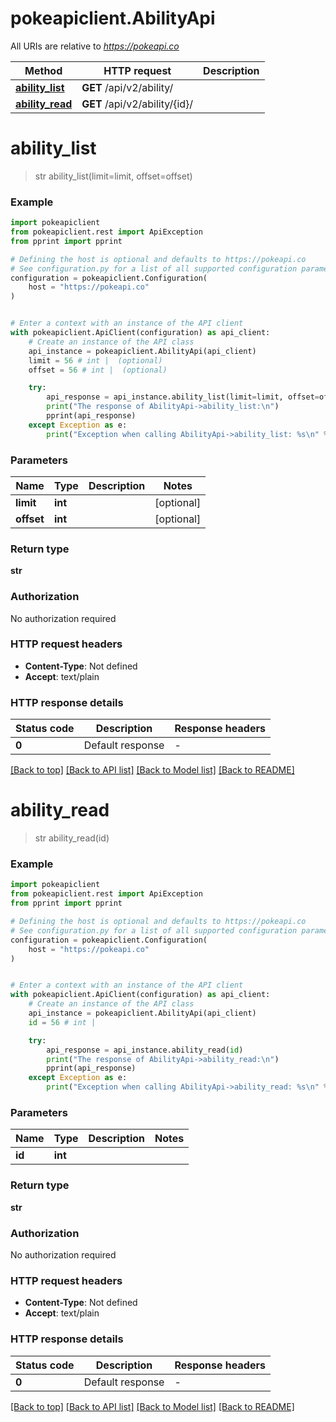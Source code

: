 # pokeapiclient.AbilityApi

All URIs are relative to *https://pokeapi.co*

Method | HTTP request | Description
------------- | ------------- | -------------
[**ability_list**](AbilityApi.md#ability_list) | **GET** /api/v2/ability/ | 
[**ability_read**](AbilityApi.md#ability_read) | **GET** /api/v2/ability/{id}/ | 


# **ability_list**
> str ability_list(limit=limit, offset=offset)

### Example


```python
import pokeapiclient
from pokeapiclient.rest import ApiException
from pprint import pprint

# Defining the host is optional and defaults to https://pokeapi.co
# See configuration.py for a list of all supported configuration parameters.
configuration = pokeapiclient.Configuration(
    host = "https://pokeapi.co"
)


# Enter a context with an instance of the API client
with pokeapiclient.ApiClient(configuration) as api_client:
    # Create an instance of the API class
    api_instance = pokeapiclient.AbilityApi(api_client)
    limit = 56 # int |  (optional)
    offset = 56 # int |  (optional)

    try:
        api_response = api_instance.ability_list(limit=limit, offset=offset)
        print("The response of AbilityApi->ability_list:\n")
        pprint(api_response)
    except Exception as e:
        print("Exception when calling AbilityApi->ability_list: %s\n" % e)
```



### Parameters


Name | Type | Description  | Notes
------------- | ------------- | ------------- | -------------
 **limit** | **int**|  | [optional] 
 **offset** | **int**|  | [optional] 

### Return type

**str**

### Authorization

No authorization required

### HTTP request headers

 - **Content-Type**: Not defined
 - **Accept**: text/plain

### HTTP response details

| Status code | Description | Response headers |
|-------------|-------------|------------------|
**0** | Default response |  -  |

[[Back to top]](#) [[Back to API list]](../README.md#documentation-for-api-endpoints) [[Back to Model list]](../README.md#documentation-for-models) [[Back to README]](../README.md)

# **ability_read**
> str ability_read(id)

### Example


```python
import pokeapiclient
from pokeapiclient.rest import ApiException
from pprint import pprint

# Defining the host is optional and defaults to https://pokeapi.co
# See configuration.py for a list of all supported configuration parameters.
configuration = pokeapiclient.Configuration(
    host = "https://pokeapi.co"
)


# Enter a context with an instance of the API client
with pokeapiclient.ApiClient(configuration) as api_client:
    # Create an instance of the API class
    api_instance = pokeapiclient.AbilityApi(api_client)
    id = 56 # int | 

    try:
        api_response = api_instance.ability_read(id)
        print("The response of AbilityApi->ability_read:\n")
        pprint(api_response)
    except Exception as e:
        print("Exception when calling AbilityApi->ability_read: %s\n" % e)
```



### Parameters


Name | Type | Description  | Notes
------------- | ------------- | ------------- | -------------
 **id** | **int**|  | 

### Return type

**str**

### Authorization

No authorization required

### HTTP request headers

 - **Content-Type**: Not defined
 - **Accept**: text/plain

### HTTP response details

| Status code | Description | Response headers |
|-------------|-------------|------------------|
**0** | Default response |  -  |

[[Back to top]](#) [[Back to API list]](../README.md#documentation-for-api-endpoints) [[Back to Model list]](../README.md#documentation-for-models) [[Back to README]](../README.md)

